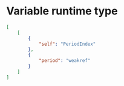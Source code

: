 # Variable runtime type

```json
[
    [
        {
            "self": "PeriodIndex"
        },
        {
            "period": "weakref"
        }
    ]
]
```
